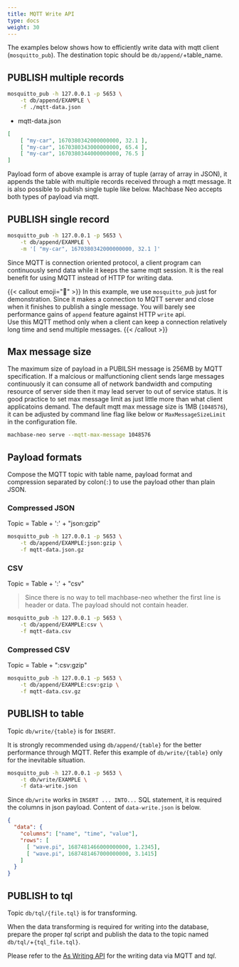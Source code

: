```yaml
---
title: MQTT Write API
type: docs
weight: 30
---
```


The examples below shows how to efficiently write data with mqtt client (`mosquitto_pub`).
The destination topic should be `db/append/`+table_name.


## PUBLISH multiple records

```sh
mosquitto_pub -h 127.0.0.1 -p 5653 \
    -t db/append/EXAMPLE \
    -f ./mqtt-data.json
```

- mqtt-data.json

```json
[
    [ "my-car", 1670380342000000000, 32.1 ],
    [ "my-car", 1670380343000000000, 65.4 ],
    [ "my-car", 1670380344000000000, 76.5 ]
]
```

Payload form of above example is array of tuple (array of array in JSON), 
it appends the table with multiple records received through a mqtt message.
It is also possible to publish single tuple like below. 
Machbase Neo accepts both types of payload via mqtt.

## PUBLISH single record

```sh
mosquitto_pub -h 127.0.0.1 -p 5653 \
    -t db/append/EXAMPLE \
    -m '[ "my-car", 1670380342000000000, 32.1 ]'
```

Since MQTT is connection oriented protocol, a client program can continuously send data while it keeps the same mqtt session.
It is the real benefit for using MQTT instead of HTTP for writing data.

{{< callout emoji="📌" >}}
In this example, we use `mosquitto_pub` just for demonstration.
Since it makes a connection to MQTT server and close when it finishes to publish a single message.
You will barely see performance gains of `append` feature against HTTP `write` api.<br/>
Use this MQTT method only when a client can keep a connection relatively long time and send multiple messages.
{{< /callout >}}

## Max message size

The maximum size of payload in a PUBILSH message is 256MB by MQTT specification. If a malcious or malfunctioning client sends large messages continuously it can consume all of network bandwidth and computing resource of server side then it may lead server to out of service status. It is good practice to set max message limit as just little more than what client applicatoins demand. The default mqtt max message size is 1MB (`1048576`), it can be adjusted by command line flag like below or `MaxMessageSizeLimit` in the configuration file.

```sh
machbase-neo serve --mqtt-max-message 1048576
```

## Payload formats

Compose the MQTT topic with table name, payload format and compression separated by colon(`:`) to use the payload other than plain JSON.

### Compressed JSON

Topic = Table + ':' + "json:gzip"

```sh
mosquitto_pub -h 127.0.0.1 -p 5653 \
    -t db/append/EXAMPLE:json:gzip \
    -f mqtt-data.json.gz
```

### CSV

Topic = Table + ':' + "csv"

> Since there is no way to tell machbase-neo whether the first line is header or data.
> The payload should not contain header.

```sh
mosquitto_pub -h 127.0.0.1 -p 5653 \
    -t db/append/EXAMPLE:csv \
    -f mqtt-data.csv
```

### Compressed CSV

Topic = Table + ":csv:gzip"

```sh
mosquitto_pub -h 127.0.0.1 -p 5653 \
    -t db/append/EXAMPLE:csv:gzip \
    -f mqtt-data.csv.gz
```

## PUBLISH to table

Topic `db/write/{table}` is for `INSERT`.

It is strongly recommended using `db/append/{table}` for the better performance through MQTT.
Refer this example of `db/write/{table}` only for the inevitable situation.

```sh
mosquitto_pub -h 127.0.0.1 -p 5653 \
    -t db/write/EXAMPLE \
    -f data-write.json
```

Since `db/write` works in `INSERT ... INTO...` SQL statement, it is required the columns in json payload. Content of `data-write.json` is below.

```json
{
  "data": {
    "columns": ["name", "time", "value"],
    "rows": [
      [ "wave.pi", 1687481466000000000, 1.2345],
      [ "wave.pi", 1687481467000000000, 3.1415]
    ]
  }
}
```

## PUBLISH to tql

Topic `db/tql/{file.tql}` is for transforming.

When the data transforming is required for writing into the database, prepare the proper *tql* script and publish the data to the topic named `db/tql/`+`{tql_file.tql}`.

Please refer to the [As Writing API](../../tql/writing) for the writing data via MQTT and *tql*.

